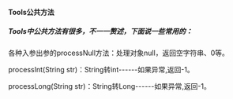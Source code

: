 #### Tools公共方法

##### Tools中公共方法有很多，不一一赘述，下面说一些常用的：

各种入参出参的processNull方法：处理对象null，返回空字符串、0等。

processInt\(String str\)：String转int------如果异常,返回-1。

processLong\(String str\)：String转Long------如果异常,返回-1。



